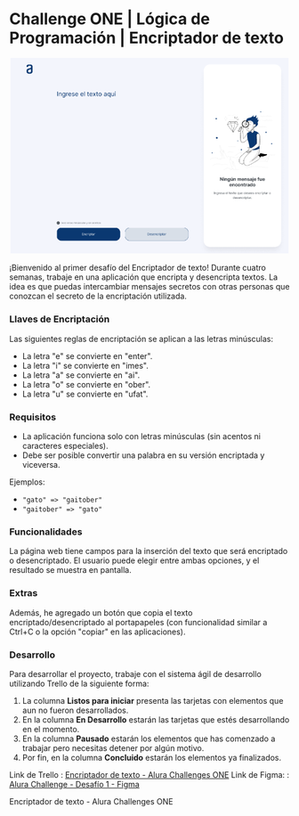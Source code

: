 # Challenge ONE | Lógica de Programación | Encriptador de texto

<p align="center">
     <img width="500" heigth="300" src="img/proyecto.png">
</p>

¡Bienvenido al primer desafío del Encriptador de texto! Durante cuatro semanas, trabaje en una aplicación que encripta y desencripta textos. La idea es que puedas intercambiar mensajes secretos con otras personas que conozcan el secreto de la encriptación utilizada.


### Llaves de Encriptación

Las siguientes reglas de encriptación se aplican a las letras minúsculas:

- La letra "e" se convierte en "enter".
- La letra "i" se convierte en "imes".
- La letra "a" se convierte en "ai".
- La letra "o" se convierte en "ober".
- La letra "u" se convierte en "ufat".


### Requisitos

- La aplicación funciona solo con letras minúsculas (sin acentos ni caracteres especiales).
- Debe ser posible convertir una palabra en su versión encriptada y viceversa.

Ejemplos:
- `"gato" => "gaitober"`
- `"gaitober" => "gato"`


### Funcionalidades

La página web tiene campos para la inserción del texto que será encriptado o desencriptado. El usuario puede elegir entre ambas opciones, y el resultado se muestra en pantalla.


### Extras

Además, he agregado un botón que copia el texto encriptado/desencriptado al portapapeles (con funcionalidad similar a Ctrl+C o la opción "copiar" en las aplicaciones).


### Desarrollo

Para desarrollar el proyecto, trabaje con el sistema ágil de desarrollo utilizando Trello de la siguiente forma:

1. La columna **Listos para iniciar** presenta las tarjetas con elementos que aun no fueron desarrollados.
2. En la columna **En Desarrollo** estarán las tarjetas que estés desarrollando en el momento.
3. En la columna **Pausado** estarán los elementos que has comenzado a trabajar pero necesitas detener por algún motivo.
4. Por fin, en la columna **Concluido** estarán los elementos ya finalizados.

Link de Trello : [Encriptador de texto - Alura Challenges ONE](https://trello.com/b/WTdfcewC/encriptador-de-texto-alura-challenges-oracle-one)
Link de Figma: : [Alura Challenge - Desafío 1 - Figma](https://www.figma.com/design/trP3p5nEh7XUyB3n2bomjP/Alura-Challenge---Desaf%C3%ADo-1---L%C3%B3gica?node-id=2-72&t=lkrkW6N5V1jTo3gj-0)

Encriptador de texto - Alura Challenges ONE
